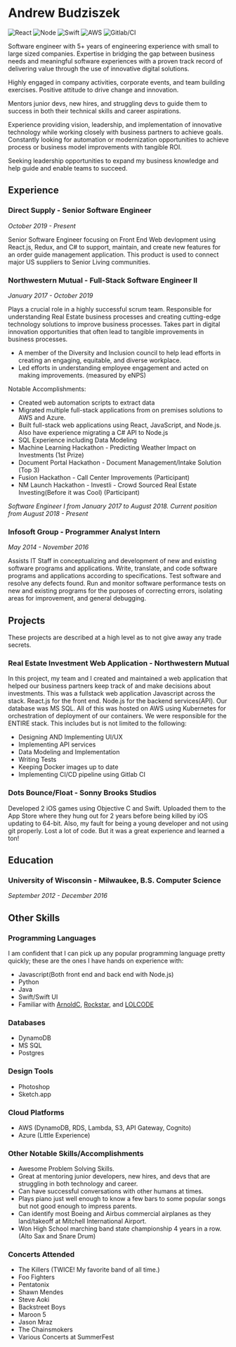 # Andrew Budziszek
![React](https://www.vectorlogo.zone/logos/reactjs/reactjs-ar21.svg)
![Node](https://www.vectorlogo.zone/logos/nodejs/nodejs-ar21.svg)
![Swift](https://www.vectorlogo.zone/logos/swift/swift-ar21.svg)
![AWS](https://www.vectorlogo.zone/logos/amazon_aws/amazon_aws-ar21.svg)
![Gitlab/CI](https://www.vectorlogo.zone/logos/gitlab/gitlab-ar21.svg)

Software engineer with 5+ years of engineering experience with small to large sized companies. Expertise in bridging the gap between business needs and meaningful software experiences with a proven track record of delivering value through the use of innovative digital solutions.

Highly engaged in company activities, corporate events, and team building exercises. Positive attitude to drive change and innovation.

Mentors junior devs, new hires, and struggling devs to guide them to success in both their technical skills and career aspirations.

Experience providing vision, leadership, and implementation of innovative technology while working closely with business partners to achieve goals. Constantly looking for automation or modernization opportunities to achieve process or business model improvements with tangible ROI.

Seeking leadership opportunities to expand my business knowledge and help guide and enable teams to succeed. 

## Experience

### Direct Supply - Senior Software Engineer
_October 2019 - Present_

Senior Software Engineer focusing on Front End Web devlopment using React.js, Redux, and C# to support, maintain, and create new features for an order guide management application. This product is used to connect major US suppliers to Senior Living communities.

### Northwestern Mutual - Full-Stack Software Engineer II
_January 2017 - October 2019_

Plays a crucial role in a highly successful scrum team. Responsible for understanding Real Estate business processes and creating cutting-edge technology solutions to improve business processes. Takes part in digital innovation opportunities that often lead to tangible improvements in business processes.

- A member of the Diversity and Inclusion council to help lead efforts in creating an engaging, equitable, and diverse workplace. 
- Led efforts in understanding employee engagement and acted on making improvements. (measured by eNPS)

Notable Accomplishments:
- Created web automation scripts to extract data
- Migrated multiple full-stack applications from on premises solutions to AWS and Azure.
- Built full-stack web applications using React, JavaScript, and Node.js. Also have experience migrating a C# API to Node.js
- SQL Experience including Data Modeling
 - Machine Learning Hackathon - Predicting Weather Impact on Investments (1st Prize)
 - Document Portal Hackathon - Document Management/Intake Solution (Top 3)
 - Fusion Hackathon - Call Center Improvements (Participant)
 - NM Launch Hackathon - Investli - Crowd Sourced Real Estate Investing(Before it was Cool) (Participant)

_Software Engineer I from January 2017 to August 2018. Current position from August 2018 - Present_

### Infosoft Group - Programmer Analyst Intern
_May 2014 - November 2016_

Assists IT Staff in conceptualizing and development of new and existing software programs and applications. Write, translate, and code software programs and applications according to specifications. Test software and resolve any defects found. Run and monitor software performance tests on new and existing programs for the purposes of correcting errors, isolating areas for improvement, and general debugging.

## Projects
These projects are described at a high level as to not give away any trade secrets.

### Real Estate Investment Web Application - Northwestern Mutual
In this project, my team and I created and maintained a web application that helped our business partners keep track of and make decisions about investments. This was a fullstack web application Javascript across the stack. React.js for the front end. Node.js for the backend services(API). Our database was MS SQL. All of this was hosted on AWS using Kubernetes for orchestration of deployment of our containers. We were responsible for the ENTIRE stack. This includes but is not limited to the following:

* Designing AND Implementing UI/UX
* Implementing API services
* Data Modeling and Implementation
* Writing Tests
* Keeping Docker images up to date
* Implementing CI/CD pipeline using Gitlab CI


### Dots Bounce/Float - Sonny Brooks Studios
Developed 2 iOS games using Objective C and Swift. Uploaded them to the App Store where they hung out for 2 years before being killed by iOS updating to 64-bit. Also, my fault for being a young developer and not using git properly. Lost a lot of code. But it was a great experience and learned a ton!

## Education
### University of Wisconsin - Milwaukee, B.S. Computer Science
_September 2012 - December 2016_

## Other Skills

### Programming Languages
I am confident that I can pick up any popular programming language pretty quickly; these are the ones I have hands on experience with:
* Javascript(Both front end and back end with Node.js)
* Python
* Java
* Swift/Swift UI
* Familiar with [ArnoldC](https://github.com/lhartikk/ArnoldC), [Rockstar](https://github.com/RockstarLang/rockstar), and [LOLCODE](https://github.com/SonnyBrooks/RedditDailyProgrammerChallenges/blob/master/LOLCODE/Challenge239EASY.lol)

### Databases
* DynamoDB
* MS SQL 
* Postgres

### Design Tools
* Photoshop
* Sketch.app

### Cloud Platforms
* AWS (DynamoDB, RDS, Lambda, S3, API Gateway, Cognito)
* Azure (Little Experience)

### Other Notable Skills/Accomplishments
* Awesome Problem Solving Skills.
* Great at mentoring junior developers, new hires, and devs that are struggling in both technology and career. 
* Can have successful conversations with other humans at times.
* Plays piano just well enough to know a few bars to some popular songs but not good enough to impress parents.
* Can identify most Boeing and Airbus commercial airplanes as they land/takeoff at Mitchell International Airport.
* Won High School marching band state championship 4 years in a row. (Alto Sax and Snare Drum)

### Concerts Attended
* The Killers (TWICE! My favorite band of all time.)
* Foo Fighters
* Pentatonix
* Shawn Mendes
* Steve Aoki
* Backstreet Boys
* Maroon 5
* Jason Mraz
* The Chainsmokers
* Various Concerts at SummerFest
